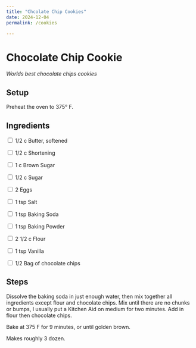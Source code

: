 ```yaml
---
title: "Chcolate Chip Cookies"
date: 2024-12-04
permalink: /cookies

---
```


# Chocolate Chip Cookie

_Worlds best chocolate chips cookies_

<!-- ![Chocolate Chip Cookie](cookie.jpg) -->

## Setup
Preheat the oven to 375&deg; F.

## Ingredients

<input type="checkbox"/> 1/2 c Butter, softened

<input type="checkbox"/> 1/2 c Shortening

<input type="checkbox"/> 1 c Brown Sugar

<input type="checkbox"/> 1/2 c Sugar

<input type="checkbox"/> 2 Eggs

<input type="checkbox"/> 1 tsp Salt

<input type="checkbox"/> 1 tsp Baking Soda

<input type="checkbox"/> 1 tsp Baking Powder

<input type="checkbox"/> 2 1/2 c Flour

<input type="checkbox"/> 1 tsp Vanilla

<input type="checkbox"/> 1/2 Bag of chocolate chips

## Steps
Dissolve the baking soda in just enough water, then mix together all ingredients except flour and chocolate chips. Mix until there are no chunks or bumps, I usually put a Kitchen Aid on medium for two minutes. Add in flour then chocolate chips.

Bake at 375 F for 9 minutes, or until golden brown.

Makes roughly 3 dozen.
